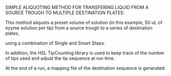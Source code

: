 SIMPLE ALIQUOTING METHOD FOR TRANSFERING LIQUID FROM A SOURCE TROUGH TO MULTIPLE DESTINATION PLATES:

This method aliquots a preset volume of solution (in this example, 50 uL of ezyme solution per tip) from a source trough to a series of destination plates, 

using a combination of Single and Smart Steps.

In addition, the HSL TipCounting library is used to keep track of the number of tips used and adjust the tip sequence at run time.

At the end of a run, a mapping file of the destination sequence is generated.  

